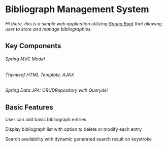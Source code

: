 # Bibliograph Management System

###### Hi there, this is a simple web application utilizing [Spring Boot](https://projects.spring.io/spring-boot/) that allowing user to store and manage bibliographies.

## Key Components

###### Spring MVC Model
###### Thymleaf HTML Template, AJAX
###### Spring Data JPA: CRUDRepository with Querydsl

## Basic Features

User can add basic bibliograph entries

Display bibliograph list with option to delete or modify each entry

Search availability with dynamic generated search result on keystroke
